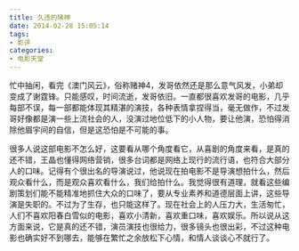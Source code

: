 ```yaml
---
title: 久违的赌神
date: 2014-02-28 15:05:14
tags:
- 影评
categories:
- 电影天堂
---
```


忙中抽闲，看完《澳门风云》，俗称赌神4，发哥依然还是那么意气风发，小弟却变成了谢霆锋。只能感叹，时间流逝，发哥依旧。一直都很喜欢发哥的电影，几乎每部不误，每一部都能体现其精湛的演技，各种表情拿捏得当，毫无做作，不过发哥好像都是演一些上流社会的人，没演过地位低下的小人物，要让他演，恐怕得消除他眉宇间的自信，但是这恐怕是不可能的事。  

<!-- more -->
很多人说这部电影不怎么好，这要看从哪个角度看它，从喜剧的角度来看，是真的还不错，王晶也懂得网络营销，很多台词都是网络上现行的流行语，也符合大部分人的口味。记得有个很出名的导演说过，他说现在拍电影不是导演想拍什么，然后观众看什么，而是观众喜欢看什么，我们给拍什么。我觉得很有道理，就看这些编剧策划们能不能精准地抓住大众的口味了，要从专业素养和道德层面上讲，这些导演是失职的。不过为了生存，也只能这样了。现在社会上的人压力大，生活匆忙，人们不喜欢阳春白雪似的电影，喜欢小清新，喜欢重口味，喜欢娱乐。所以说从这方面来说，它是真的还不错，演员演技也很给力，很多镜头也很出彩，不过这种电影也确实好不到哪去，能够在繁忙之余放松下心情，和情人谈谈心不就行了。